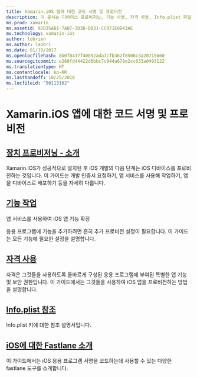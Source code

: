 ```yaml
---
title: Xamarin.iOS 앱에 대한 코드 서명 및 프로비전
description: 이 문서는 디바이스 프로비저닝, 기능 사용, 자격 사용, Info.plist 파일 및 fastlane을 설명하는 설명서로 연결합니다.
ms.prod: xamarin
ms.assetid: 92B35AB1-7AB7-3D3B-DB31-CC971E0B43AE
ms.technology: xamarin-ios
author: lobrien
ms.author: laobri
ms.date: 01/18/2017
ms.openlocfilehash: 8b0f0437f40892ada7cfb362f8508c3a20715060
ms.sourcegitcommit: e268fd44422d0bbc7c944a678e2cc633a0493122
ms.translationtype: HT
ms.contentlocale: ko-KR
ms.lasthandoff: 10/25/2018
ms.locfileid: "50113162"
---
```

# <a name="code-signing-and-provisioning-for-xamarinios-apps"></a>Xamarin.iOS 앱에 대한 코드 서명 및 프로비전

## <a name="device-provisioning--introductioniosget-startedinstallationdevice-provisioningindexmd"></a>[장치 프로비저닝 - 소개](~/ios/get-started/installation/device-provisioning/index.md)

Xamarin.iOS가 성공적으로 설치된 후 iOS 개발의 다음 단계는 iOS 디바이스를 프로비전하는 것입니다. 이 가이드는 개발 인증서 요청하기, 앱 서비스를 사용해 작업하기, 앱을 디바이스로 배포하기 등을 자세히 다룹니다.

## <a name="working-with-capabilitiescapabilitiesindexmd"></a>[기능 작업](capabilities/index.md)

앱 서비스를 사용하여 iOS 앱 기능 확장

응용 프로그램에 기능을 추가하려면 흔히 추가 프로비전 설정이 필요합니다. 이 가이드는 모든 기능에 필요한 설정을 설명합니다.

## <a name="working-with-entitlementsentitlementsmd"></a>[자격 사용](entitlements.md)

자격은 그것들을 사용하도록 올바르게 구성된 응용 프로그램에 부여된 특별한 앱 기능 및 보안 권한입니다. 이 가이드에서는 그것들을 사용하여 iOS 앱을 프로비전하는 방법을 설명합니다.

## <a name="infoplist-referenceinfoplist-referencemd"></a>[Info.plist 참조](infoplist-reference.md)

Info.plist 키에 대한 참조 설명서입니다.

## <a name="introduction-to-fastlane-for-iosiosdeploy-testprovisioningfastlaneindexmd"></a>[iOS에 대한 Fastlane 소개](~/ios/deploy-test/provisioning/fastlane/index.md)

이 가이드에서는 iOS 응용 프로그램 서명을 코드하는데 사용할 수 있는 다양한 fastlane 도구를 소개합니다.
